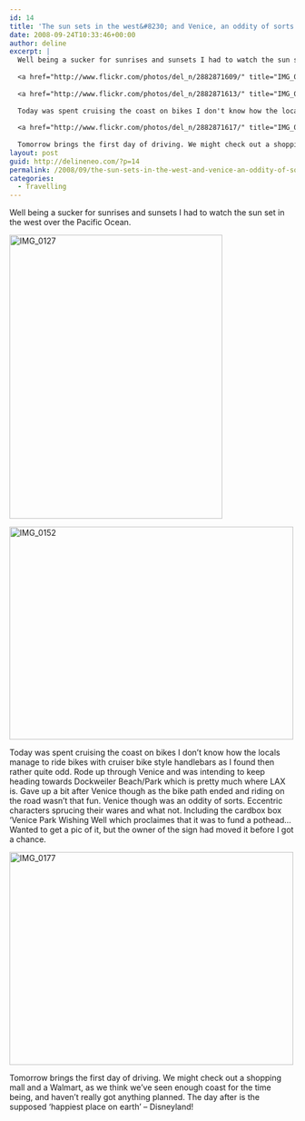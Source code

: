 ```yaml
---
id: 14
title: 'The sun sets in the west&#8230; and Venice, an oddity of sorts'
date: 2008-09-24T10:33:46+00:00
author: deline
excerpt: |
  Well being a sucker for sunrises and sunsets I had to watch the sun set in the west over the Pacific Ocean.
  
  <a href="http://www.flickr.com/photos/del_n/2882871609/" title="IMG_0127 by del_n, on Flickr"><img src="http://farm4.static.flickr.com/3219/2882871609_5fe19b1913.jpg" width="375" height="500" alt="IMG_0127" /></a>
  
  <a href="http://www.flickr.com/photos/del_n/2882871613/" title="IMG_0152 by del_n, on Flickr"><img src="http://farm4.static.flickr.com/3010/2882871613_3f83971a57.jpg" width="500" height="375" alt="IMG_0152" /></a>
  
  Today was spent cruising the coast on bikes I don't know how the locals manage to ride bikes with cruiser bike style handlebars as I found then rather quite odd. Rode up through Venice and was intending to keep heading towards Dockweiler Beach/Park which is pretty much where LAX is. Gave up a bit after Venice though as the bike path ended and riding on the road wasn't that fun. Venice though was an oddity of sorts. Eccentric characters sprucing their wares and what not. Including the cardbox box 'Venice Park Wishing Well which proclaimes that it was to fund a pothead... Wanted to get a pic of it, but the owner of the sign had moved it before I got a chance.
  
  <a href="http://www.flickr.com/photos/del_n/2882871617/" title="IMG_0177 by del_n, on Flickr"><img src="http://farm4.static.flickr.com/3037/2882871617_f2b77430a3.jpg" width="500" height="375" alt="IMG_0177" /></a>
  
  Tomorrow brings the first day of driving. We might check out a shopping mall and a Walmart, as we think we've seen enough coast for the time being, and haven't really got anything planned. The day after is the supposed 'happiest place on earth' - Disneyland!
layout: post
guid: http://delineneo.com/?p=14
permalink: /2008/09/the-sun-sets-in-the-west-and-venice-an-oddity-of-sorts/
categories:
  - Travelling
---
```

Well being a sucker for sunrises and sunsets I had to watch the sun set in the west over the Pacific Ocean.

[<img src="http://farm4.static.flickr.com/3219/2882871609_5fe19b1913.jpg" width="375" height="500" alt="IMG_0127" />](http://www.flickr.com/photos/del_n/2882871609/ "IMG_0127 by del_n, on Flickr")

[<img src="http://farm4.static.flickr.com/3010/2882871613_3f83971a57.jpg" width="500" height="375" alt="IMG_0152" />](http://www.flickr.com/photos/del_n/2882871613/ "IMG_0152 by del_n, on Flickr")

Today was spent cruising the coast on bikes I don&#8217;t know how the locals manage to ride bikes with cruiser bike style handlebars as I found then rather quite odd. Rode up through Venice and was intending to keep heading towards Dockweiler Beach/Park which is pretty much where LAX is. Gave up a bit after Venice though as the bike path ended and riding on the road wasn&#8217;t that fun. Venice though was an oddity of sorts. Eccentric characters sprucing their wares and what not. Including the cardbox box &#8216;Venice Park Wishing Well which proclaimes that it was to fund a pothead&#8230; Wanted to get a pic of it, but the owner of the sign had moved it before I got a chance.

[<img src="http://farm4.static.flickr.com/3037/2882871617_f2b77430a3.jpg" width="500" height="375" alt="IMG_0177" />](http://www.flickr.com/photos/del_n/2882871617/ "IMG_0177 by del_n, on Flickr")

Tomorrow brings the first day of driving. We might check out a shopping mall and a Walmart, as we think we&#8217;ve seen enough coast for the time being, and haven&#8217;t really got anything planned. The day after is the supposed &#8216;happiest place on earth&#8217; &#8211; Disneyland!